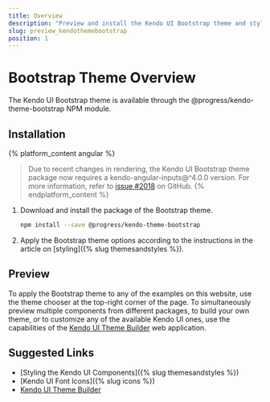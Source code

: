 ```yaml
---
title: Overview
description: "Preview and install the Kendo UI Bootstrap theme and style the Kendo UI components in Angular and React projects."
slug: preview_kendothemebootstrap
position: 1
---
```


# Bootstrap Theme Overview

The Kendo UI Bootstrap theme is available through the @progress/kendo-theme-bootstrap NPM module.

## Installation

{% platform_content angular %}
> Due to recent changes in rendering, the Kendo UI Bootstrap theme package now requires a kendo-angular-inputs@^4.0.0 version. For more information, refer to [issue #2018](https://github.com/telerik/kendo-angular/issues/2018) on GitHub.
{% endplatform_content %}

1. Download and install the package of the Bootstrap theme.

    ```sh
    npm install --save @progress/kendo-theme-bootstrap
    ```

1. Apply the Bootstrap theme options according to the instructions in the article on [styling]({% slug themesandstyles %}).

## Preview

To apply the Bootstrap theme to any of the examples on this website, use the theme chooser at the top-right corner of the page. To simultaneously preview multiple components from different packages, to build your own theme, or to customize any of the available Kendo UI ones, use the capabilities of the [Kendo UI Theme Builder](https://themebuilder.telerik.com/) web application.

## Suggested Links

* [Styling the Kendo UI Components]({% slug themesandstyles %})
* [Kendo UI Font Icons]({% slug icons %})
* [Kendo UI Theme Builder](https://themebuilder.telerik.com/)
